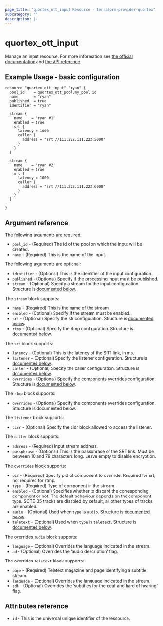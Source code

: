 ```yaml
---
page_title: "quortex_ott_input Resource - terraform-provider-quortex"
subcategory: ""
description: |-
---
```


# quortex_ott_input

Manage an input resource. For more information see
[the official documentation](https://help.quortex.io/en/)
and [the API reference](https://web.quortex.io/documentation/ott).

## Example Usage - basic configuration

```hcl
resource "quortex_ott_input" "ryan" {
  pool_id    = quortex_ott_pool.my_pool.id
  name       = "ryan"
  published  = true
  identifier = "ryan"

  stream {
    name    = "ryan #1"
    enabled = true
    srt {
      latency = 1000
      caller {
        address = "srt://111.222.111.222:5000"
      }
    }
  }

  stream {
    name    = "ryan #2"
    enabled = true
    srt {
      latency = 1000
      caller {
        address = "srt://111.222.111.222:6000"
      }
    }
  }

}
```

## Argument reference

The following arguments are required:

- `pool_id` - (Required) The id of the pool on which the input will be created.
- `name` - (Required) This is the name of the input.

The following arguments are optional:

- `identifier` - (Optional) This is the identifier of the input configuration.
- `published` - (Optional) Specify if the processing input must be published.
- `stream` - (Optional) Specify a stream for the input configuration. Structure is [documented below](#nested_stream).

<a name="nested_stream"></a>The `stream` block supports:

- `name` - (Required) This is the name of the stream.
- `enabled` - (Optional) Specify if the stream must be enabled.
- `srt` - (Optional) Specify the str configuration. Structure is [documented below](#nested_srt).
- `rtmp` - (Optional) Specify the rtmp configuration. Structure is [documented below](#nested_rtmp).

<a name="nested_srt"></a>The `srt` block supports:

- `latency` - (Optional) This is the latency of the SRT link, in ms.
- `listener` - (Optional) Specify the listener configuration. Structure is [documented below](#nested_listener).
- `caller` - (Optional) Specify the caller configuration. Structure is [documented below](#nested_caller).
- `overrides` - (Optional) Specify the components overrides configuration. Structure is [documented below](#nested_overrides).

<a name="nested_rtmp"></a>The `rtmp` block supports:

- `overrides` - (Optional) Specify the components overrides configuration. Structure is [documented below](#nested_overrides).

<a name="nested_listener"></a>The `listener` block supports:

- `cidr` - (Optional) Specify the cidr block allowed to access the listener.

<a name="nested_caller"></a>The `caller` block supports:

- `address` - (Required) Input stream address.
- `passphrase` - (Optional) This is the passphrase of the SRT link. Must be between 10 and 79 characters long. Leave empty to disable encryption.

<a name="nested_overrides"></a>The `overrides` block supports:

- `pid` - (Required) Specify pid of component to override. Required for srt, not required for rtmp.
- `type` - (Required) Type of component in the stream.
- `enabled` - (Optional) Specifies whether to discard the corresponding component or not. The default behaviour depends on the component type. SCTE-35 tracks are disabled by default, all other types of tracks are enabled.
- `audio` - (Optional) Used when `type` is `audio`. Structure is [documented below](#nested_overrides_audio).
- `teletext` - (Optional) Used when `type` is `teletext`. Structure is [documented below](#nested_overrides_teletext).

<a name="nested_overrides_audio"></a>The overrides `audio` block supports:

- `language` - (Optional) Overrides the language indicated in the stream.
- `ad` - (Optional) Overrides the 'audio description' flag.

<a name="nested_overrides_teletext"></a>The overrides `teletext` block supports:

- `page` - (Required) Teletext magazine and page identifying a subtitle stream.
- `language` - (Optional) Overrides the language indicated in the stream.
- `sdh` - (Optional) Overrides the 'subtitles for the deaf and hard of hearing' flag.

## Attributes reference

- `id` - This is the universal unique identifier of the ressource.
